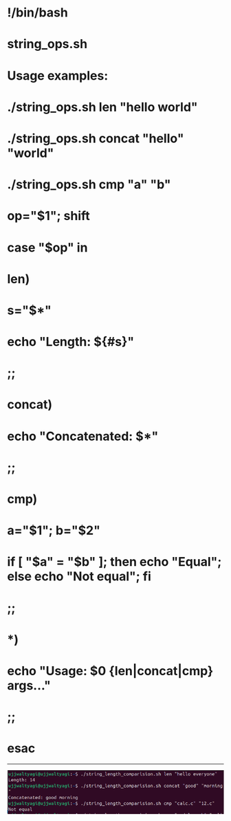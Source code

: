 # !/bin/bash
# string_ops.sh
# Usage examples:
# ./string_ops.sh len "hello world"
# ./string_ops.sh concat "hello" "world"
# ./string_ops.sh cmp "a" "b"

# op="$1"; shift
# case "$op" in
#  len)
#    s="$*"
#    echo "Length: ${#s}"
#   ;;
#  concat)
#    echo "Concatenated: $*"
#    ;;
#  cmp)
#    a="$1"; b="$2"
#    if [ "$a" = "$b" ]; then echo "Equal"; else echo "Not equal"; fi
#    ;;
#  *)
#    echo "Usage: $0 {len|concat|cmp} args..."
#    ;;
# esac

---

![](../Unit-%208/images/2025-10-27-22-59-11.png)